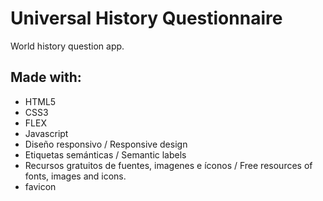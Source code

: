 # Universal History Questionnaire

World history question app.
## Made with:

- HTML5
- CSS3
- FLEX
- Javascript
- Diseño responsivo / Responsive design
- Etiquetas semánticas / Semantic labels
- Recursos gratuitos de fuentes, imagenes e íconos / Free resources of fonts, images and icons.
- favicon
